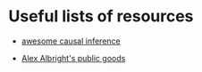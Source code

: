 # Useful lists of resources

- [awesome causal inference](https://github.com/matteocourthoud/awesome-causal-inference)

- [Alex Albright's public goods](https://www.albrightalex.com/public-goods)